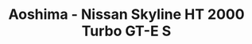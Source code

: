 ---
layout: product
title: "Aoshima - Nissan Skyline HT 2000 Turbo GT-E S"
price: "TBA" 
desc: "N/A"
img_path: "/assets/img/AO42694.webp"
brand: "N/A"
available: false
special_offer: false
new: false
soon: false
cat: "010000"
subcat: "013700"
subsubcat: "0N/A"
sifra: "AO42694"
popular: false
---